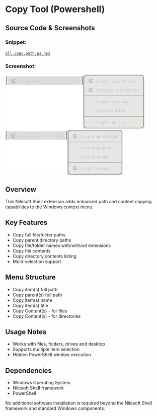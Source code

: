 # Copy Tool (Powershell)

## Source Code & Screenshots

### Snippet:
[`all.copy.path.ps.nss`](/ex3.multifunction/all.copy.path.ps.nss)

### Screenshot:
![Screenshot 1)](/ex3.multifunction/all.copy.path.ps.1.png)
![Screenshot 2)](/ex3.multifunction/all.copy.path.ps.2.png)

## Overview
This Nilesoft Shell extension adds enhanced path and content copying capabilities to the Windows context menu.

## Key Features
- Copy full file/folder paths
- Copy parent directory paths
- Copy file/folder names with/without extensions
- Copy file contents
- Copy directory contents listing
- Multi-selection support

## Menu Structure
- Copy item(s) full path
- Copy parent(s) full path
- Copy item(s) name
- Copy item(s) title
- Copy Content(s) - for files
- Copy Content(s) - for directories

## Usage Notes
- Works with files, folders, drives and desktop
- Supports multiple item selection
- Hidden PowerShell window execution

## Dependencies
- Windows Operating System
- Nilesoft Shell framework
- PowerShell

No additional software installation is required beyond the Nilesoft Shell framework and standard Windows components.